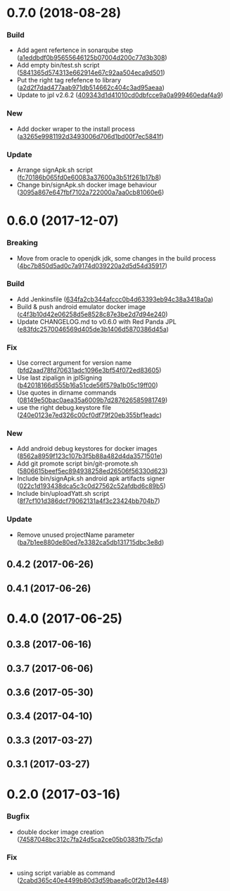 <a name="0.7.0"></a>
# 0.7.0 (2018-08-28)


### Build

* Add agent refertence in sonarqube step ([a1eddbdf0b95655646125b07004d200c77d3b308](https://github.com/red-panda-ci/ci-scripts/commit/a1eddbdf0b95655646125b07004d200c77d3b308))
* Add empty bin/test.sh script ([5841365d574313e662914e67c92aa504eca9d501](https://github.com/red-panda-ci/ci-scripts/commit/5841365d574313e662914e67c92aa504eca9d501))
* Put the right tag refefence to library ([a2d2f7dad477aab971db514662c404c3ad95aeaa](https://github.com/red-panda-ci/ci-scripts/commit/a2d2f7dad477aab971db514662c404c3ad95aeaa))
* Update to jpl v2.6.2 ([409343d1d41010cd0dbfcce9a0a999460edaf4a9](https://github.com/red-panda-ci/ci-scripts/commit/409343d1d41010cd0dbfcce9a0a999460edaf4a9))

### New

* Add docker wraper to the install process ([a3265e9981192d3493006d706d1bd00f7ec5841f](https://github.com/red-panda-ci/ci-scripts/commit/a3265e9981192d3493006d706d1bd00f7ec5841f))

### Update

* Arrange signApk.sh script ([fc70186b065fd0e60083a37600a3b51f261b17b8](https://github.com/red-panda-ci/ci-scripts/commit/fc70186b065fd0e60083a37600a3b51f261b17b8))
* Change bin/signApk.sh docker image behaviour ([3095a867e647fbf7102a722000a7aa0cb81060e6](https://github.com/red-panda-ci/ci-scripts/commit/3095a867e647fbf7102a722000a7aa0cb81060e6))



<a name="0.6.0"></a>
# 0.6.0 (2017-12-07)


### Breaking

* Move from oracle to openjdk jdk, some changes in the build process ([4bc7b850d5ad0c7a9174d039220a2d5d54d35917](https://github.com/red-panda-ci/ci-scripts/commit/4bc7b850d5ad0c7a9174d039220a2d5d54d35917))

### Build

* Add Jenkinsfile ([634fa2cb344afccc0b4d63393eb94c38a3418a0a](https://github.com/red-panda-ci/ci-scripts/commit/634fa2cb344afccc0b4d63393eb94c38a3418a0a))
* Build & push android emulator docker image ([c4f3b10d42e06258d5e8528c87e3be2d7d94e240](https://github.com/red-panda-ci/ci-scripts/commit/c4f3b10d42e06258d5e8528c87e3be2d7d94e240))
* Update CHANGELOG.md to v0.6.0 with Red Panda JPL ([e83fdc2570046569d405de3b1406d5870386d45a](https://github.com/red-panda-ci/ci-scripts/commit/e83fdc2570046569d405de3b1406d5870386d45a))

### Fix

* Use correct argument for version name ([bfd2aad78fd70631adc1096e3bf54f072ed83605](https://github.com/red-panda-ci/ci-scripts/commit/bfd2aad78fd70631adc1096e3bf54f072ed83605))
* Use last zipalign in jplSigning ([b42018166d555b16a51cde56f579a1b05c19ff00](https://github.com/red-panda-ci/ci-scripts/commit/b42018166d555b16a51cde56f579a1b05c19ff00))
* Use quotes in dirname commands ([08149e50bac0aea35a6009b7d287626585981749](https://github.com/red-panda-ci/ci-scripts/commit/08149e50bac0aea35a6009b7d287626585981749))
* use the right debug.keystore file ([240e0123e7ed326c00cf0df79f20eb355bf1eadc](https://github.com/red-panda-ci/ci-scripts/commit/240e0123e7ed326c00cf0df79f20eb355bf1eadc))

### New

* Add android debug keystores for docker images ([8562a8959f123c107b3f5b88a482d4da3571501e](https://github.com/red-panda-ci/ci-scripts/commit/8562a8959f123c107b3f5b88a482d4da3571501e))
* Add git promote script bin/git-promote.sh ([5806615beef5ec894938258ed26506f56330d623](https://github.com/red-panda-ci/ci-scripts/commit/5806615beef5ec894938258ed26506f56330d623))
* Include bin/signApk.sh android apk artifacts signer ([022c1d193438dca5c3c0d27562c52afdbd6c89b5](https://github.com/red-panda-ci/ci-scripts/commit/022c1d193438dca5c3c0d27562c52afdbd6c89b5))
* Include bin/uploadYatt.sh script ([8f7cf101d386dcf79062131a4f3c23424bb704b7](https://github.com/red-panda-ci/ci-scripts/commit/8f7cf101d386dcf79062131a4f3c23424bb704b7))

### Update

* Remove unused projectName parameter ([ba7b1ee880de80ed7e3382ca5db131715dbc3e8d](https://github.com/red-panda-ci/ci-scripts/commit/ba7b1ee880de80ed7e3382ca5db131715dbc3e8d))



<a name="0.4.2"></a>
## 0.4.2 (2017-06-26)




<a name="0.4.1"></a>
## 0.4.1 (2017-06-26)




<a name="0.4.0"></a>
# 0.4.0 (2017-06-25)




<a name="0.3.8"></a>
## 0.3.8 (2017-06-16)




<a name="0.3.7"></a>
## 0.3.7 (2017-06-06)




<a name="0.3.6"></a>
## 0.3.6 (2017-05-30)




<a name="0.3.4"></a>
## 0.3.4 (2017-04-10)




<a name="0.3.3"></a>
## 0.3.3 (2017-03-27)




<a name="0.3.1"></a>
## 0.3.1 (2017-03-27)




<a name="0.2.0"></a>
# 0.2.0 (2017-03-16)


### Bugfix

* double docker image creation ([74587048bc312c7fa24d5ca2ce05b0383fb75cfa](https://github.com/red-panda-ci/ci-scripts/commit/74587048bc312c7fa24d5ca2ce05b0383fb75cfa))

### Fix

* using script variable as command ([2cabd365c40e4499b80d3d59baea6c0f2b13e448](https://github.com/red-panda-ci/ci-scripts/commit/2cabd365c40e4499b80d3d59baea6c0f2b13e448))



